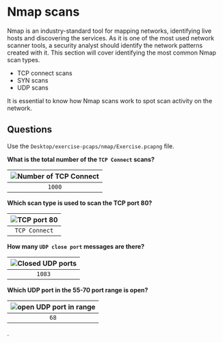 # Nmap scans

Nmap is an industry-standard tool for mapping networks, identifying live hosts and discovering the services. As it is one of the most used network scanner tools, a security analyst should identify the network patterns created with it. This section will cover identifying the most common Nmap scan types.

* TCP connect scans
* SYN scans
* UDP scans

It is essential to know how Nmap scans work to spot scan activity on the network.

## Questions

Use the `Desktop/exercise-pcaps/nmap/Exercise.pcapng` file.

**What is the total number of the `TCP Connect` scans?**

| ![Number of TCP Connect](/_static/images/shark-1.png)
|:--:|
| `1000` |

**Which scan type is used to scan the TCP port 80?**

| ![TCP port 80](/_static/images/shark-2.png)
|:--:|
| `TCP Connect` |

**How many `UDP close port` messages are there?**

| ![Closed UDP ports](/_static/images/shark-3.png)
|:--:|
| `1083` |

**Which UDP port in the 55-70 port range is open?**

| ![open UDP port in range](/_static/images/shark-4.png)
|:--:|
| `68` |

.
